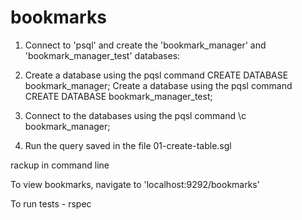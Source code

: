 # bookmarks

1. Connect to 'psql' and create the 'bookmark_manager' and 'bookmark_manager_test' databases:
2. Create a database using the pqsl command CREATE DATABASE bookmark_manager;
   Create a database using the pqsl command CREATE DATABASE bookmark_manager_test;

3. Connect to the databases using the pqsl command \c bookmark_manager;
4. Run the query saved in the file 01-create-table.sgl

rackup in command line

To view bookmarks, navigate to 'localhost:9292/bookmarks'

To run tests - rspec
